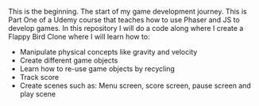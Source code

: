 This is the beginning. The start of my game development journey.
This is Part One of a Udemy course that teaches how to use Phaser and JS to develop games.
In this repository I will do a code along where I create a Flappy Bird Clone where I will learn how to:
- Manipulate physical concepts like gravity and velocity
- Create different game objects
- Learn how to re-use game objects by recycling
- Track score
- Create scenes such as: Menu screen, score screen, pause screen and play scene